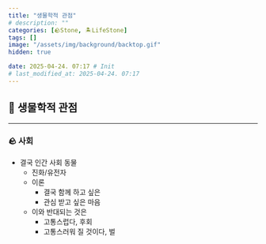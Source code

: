 ```yaml
---
title: "생물학적 관점"
# description: ""
categories: [🪨Stone, 🏝️LifeStone]
tags: []
image: "/assets/img/background/backtop.gif"
hidden: true

date: 2025-04-24. 07:17 # Init
# last_modified_at: 2025-04-24. 07:17
---
```


## 🗿 생물학적 관점

---

### 🪨 사회

- 결국 인간 사회 동물
  - 진화/유전자
  - 이론
    - 결국 함께 하고 싶은
    - 관심 받고 싶은 마음
  - 이와 반대되는 것은
    - 고통스럽다, 후회
    - 고통스러워 질 것이다, 벌
